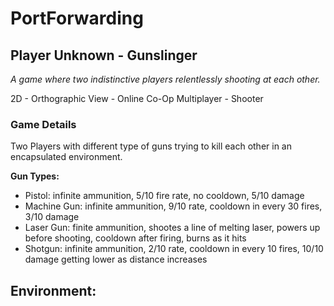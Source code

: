 # PortForwarding

## Player Unknown - Gunslinger

_A game where two indistinctive players relentlessly shooting at each other._

2D - Orthographic View - Online Co-Op Multiplayer - Shooter

### Game Details

Two Players with different type of guns trying to kill each other in an encapsulated environment.

**Gun Types:**
- Pistol: infinite ammunition, 5/10 fire rate, no cooldown, 5/10 damage
- Machine Gun: infinite ammunition, 9/10 rate, cooldown in every 30 fires, 3/10 damage
- Laser Gun: finite ammunition, shootes a line of melting laser, powers up before shooting, cooldown after firing, burns as it hits
- Shotgun: infinite ammunition, 2/10 rate, cooldown in every 10 fires, 10/10 damage getting lower as distance increases

**Environment:**
- 
